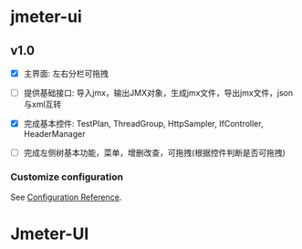 # jmeter-ui

 ##  v1.0
 
- [x] 主界面: 左右分栏可拖拽
- [ ] 提供基础接口: 导入jmx，输出JMX对象，生成jmx文件，导出jmx文件，json与xml互转
- [x] 完成基本控件: TestPlan, ThreadGroup, HttpSampler, IfController, HeaderManager
- [ ] 完成左侧树基本功能，菜单，增删改查，可拖拽(根据控件判断是否可拖拽)


### Customize configuration
See [Configuration Reference](https://cli.vuejs.org/config/).
# Jmeter-UI
